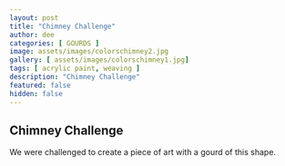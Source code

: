 ```yaml
---
layout: post
title: "Chimney Challenge"
author: dee
categories: [ GOURDS ]
image: assets/images/colorschimney2.jpg
gallery: [ assets/images/colorschimney1.jpg]
tags: [ acrylic paint, weaving ]
description: "Chimney Challenge"
featured: false
hidden: false
---
```


## Chimney Challenge

We were challenged to create a piece of art with a gourd of this shape.

